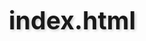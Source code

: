 # index.html
<!DOCTYPE html>
<html lang="id">
<head>
    <meta charset="UTF-8">
    <meta name="viewport" content="width=device-width, initial-scale=1.0">
    <title>Bio Data - wahyu</title>
    <link rel="stylesheet" href="https://cdnjs.cloudflare.com/ajax/libs/font-awesome/6.4.0/css/all.min.css">
    <style>
        * {
            margin: 0;
            padding: 0;
            box-sizing: border-box;
        }

        body {
            font-family: 'Segoe UI', Tahoma, Geneva, Verdana, sans-serif;
            line-height: 1.6;
            color: #333;
            background: linear-gradient(135deg, #667eea 0%, #764ba2 100%);
            min-height: 100vh;
            padding: 20px;
        }

        .container {
            max-width: 900px;
            margin: 0 auto;
            background: white;
            border-radius: 20px;
            box-shadow: 0 20px 60px rgba(0,0,0,0.15);
            overflow: hidden;
            animation: slideUp 0.8s ease-out;
        }

        @keyframes slideUp {
            from {
                opacity: 0;
                transform: translateY(40px);
            }
            to {
                opacity: 1;
                transform: translateY(0);
            }
        }

        header {
            background: linear-gradient(135deg, #49461b 100%, #486913 100%);
            color: white;
            text-align: center;
            padding: 50px 20px;
            position: relative;
            overflow: hidden;
        }

        header::before {
            content: '';
            position: absolute;
            top: -50%;
            right: -50%;
            width: 200%;
            height: 200%;
            background: radial-gradient(circle, rgba(255,255,255,0.1) 0%, transparent 70%);
            animation: pulse 4s ease-in-out infinite;
        }

        @keyframes pulse {
            0%, 100% { transform: scale(1); opacity: 0.5; }
            50% { transform: scale(1.1); opacity: 0.8; }
        }

        .profile-img {
            width: 180px;
            height: 180px;
            border-radius: 50%;
            border: 6px solid white;
            margin-bottom: 25px;
            box-shadow: 0 10px 30px rgba(0,0,0,0.2);
            transition: all 0.4s ease;
            position: relative;
            z-index: 1;
        }

        .profile-img:hover {
            transform: scale(1.1) rotate(5deg);
            box-shadow: 0 15px 40px rgba(0,0,0,0.3);
        }

        h1 {
            font-size: 2.8em;
            margin-bottom: 15px;
            text-shadow: 2px 2px 4px rgba(0,0,0,0.2);
            position: relative;
            z-index: 1;
        }

        .subtitle {
            font-size: 1.3em;
            opacity: 0.95;
            position: relative;
            z-index: 1;
        }

        .social-links {
            margin-top: 25px;
            display: flex;
            justify-content: center;
            gap: 20px;
            position: relative;
            z-index: 1;
        }

        .social-links a {
            color: white;
            font-size: 1.5em;
            transition: all 0.3s ease;
            display: inline-block;
        }

        .social-links a:hover {
            transform: translateY(-5px) scale(1.2);
            color: #ffd700;
        }

        .content {
            padding: 50px;
        }

        .section {
            margin-bottom: 50px;
            animation: fadeIn 1s ease-out;
        }

        @keyframes fadeIn {
            from {
                opacity: 0;
                transform: translateY(20px);
            }
            to {
                opacity: 1;
                transform: translateY(0);
            }
        }

        h2 {
            color: #667eea;
            margin-bottom: 25px;
            font-size: 2em;
            border-bottom: 3px solid #667eea;
            padding-bottom: 10px;
            display: inline-block;
            position: relative;
        }

        h2::after {
            content: '';
            position: absolute;
            bottom: -3px;
            left: 0;
            width: 0;
            height: 3px;
            background: #764ba2;
            transition: width 0.5s ease;
        }

        h2:hover::after {
            width: 100%;
        }

        .info-grid {
            display: grid;
            grid-template-columns: repeat(auto-fit, minmax(280px, 1fr));
            gap: 25px;
            margin-bottom: 30px;
        }

        .info-item {
            background: linear-gradient(135deg, #f8f9fa 0%, #e9ecef 100%);
            padding: 20px;
            border-radius: 15px;
            transition: all 0.3s ease;
            border: 1px solid transparent;
            position: relative;
            overflow: hidden;
        }

        .info-item::before {
            content: '';
            position: absolute;
            top: 0;
            left: -100%;
            width: 100%;
            height: 100%;
            background: linear-gradient(90deg, transparent, rgba(102, 126, 234, 0.1), transparent);
            transition: left 0.5s ease;
        }

        .info-item:hover::before {
            left: 100%;
        }

        .info-item:hover {
            transform: translateY(-8px);
            box-shadow: 0 10px 25px rgba(0,0,0,0.1);
            border-color: #667eea;
        }

        .info-label {
            font-weight: bold;
            color: #667eea;
            margin-bottom: 8px;
            display: flex;
            align-items: center;
            gap: 8px;
        }

        .info-label i {
            font-size: 1.1em;
        }

        .skills {
            display: flex;
            flex-wrap: wrap;
            gap: 15px;
            justify-content: center;
        }

        .skill-tag {
            background: linear-gradient(135deg, #667eea 0%, #764ba2 100%);
            color: white;
            padding: 12px 24px;
            border-radius: 25px;
            font-size: 1em;
            font-weight: 500;
            transition: all 0.3s ease;
            cursor: pointer;
            position: relative;
            overflow: hidden;
        }

        .skill-tag::before {
            content: '';
            position: absolute;
            top: 50%;
            left: 50%;
            width: 0;
            height: 0;
            background: rgba(255,255,255,0.3);
            border-radius: 50%;
            transform: translate(-50%, -50%);
            transition: width 0.6s, height 0.6s;
        }

        .skill-tag:hover::before {
            width: 300px;
            height: 300px;
        }

        .skill-tag:hover {
            transform: scale(1.1) translateY(-3px);
            box-shadow: 0 8px 20px rgba(102, 126, 234, 0.4);
        }

        .timeline {
            position: relative;
            padding-left: 30px;
        }

        .timeline::before {
            content: '';
            position: absolute;
            left: 0;
            top: 0;
            bottom: 0;
            width: 3px;
            background: linear-gradient(to bottom, #667eea, #764ba2);
        }

        .timeline-item {
            position: relative;
            margin-bottom: 30px;
            background: #f8f9fa;
            padding: 25px;
            border-radius: 15px;
            transition: all 0.3s ease;
        }

        .timeline-item::before {
            content: '';
            position: absolute;
            left: -36px;
            top: 25px;
            width: 15px;
            height: 15px;
            background: #667eea;
            border-radius: 50%;
            border: 3px solid white;
            box-shadow: 0 0 0 3px #667eea;
        }

        .timeline-item:hover {
            transform: translateX(10px);
            box-shadow: 0 10px 25px rgba(0,0,0,0.1);
            background: white;
        }

        .timeline-title {
            font-weight: bold;
            color: #333;
            font-size: 1.2em;
            margin-bottom: 8px;
        }

        .timeline-subtitle {
            color: #667eea;
            font-style: italic;
            margin-bottom: 5px;
        }

        .timeline-date {
            color: #666;
            font-size: 0.9em;
            margin-bottom: 10px;
        }

        .contact-info {
            text-align: center;
            background: linear-gradient(135deg, #f8f9fa 0%, #e9ecef 100%);
            padding: 40px;
            border-radius: 20px;
            box-shadow: inset 0 2px 10px rgba(0,0,0,0.05);
        }

        .contact-grid {
            display: grid;
            grid-template-columns: repeat(auto-fit, minmax(200px, 1fr));
            gap: 20px;
            margin-top: 30px;
        }

        .contact-item {
            background: white;
            padding: 20px;
            border-radius: 15px;
            transition: all 0.3s ease;
            border: 2px solid transparent;
        }

        .contact-item:hover {
            transform: translateY(-5px);
            box-shadow: 0 10px 25px rgba(0,0,0,0.1);
            border-color: #667eea;
        }

        .contact-item a {
            color: #667eea;
            text-decoration: none;
            font-weight: 500;
            display: flex;
            align-items: center;
            justify-content: center;
            gap: 10px;
            transition: color 0.3s ease;
        }

        .contact-item a:hover {
            color: #764ba2;
        }

        .contact-item i {
            font-size: 1.3em;
        }

        .download-btn {
            display: inline-block;
            background: linear-gradient(135deg, #667eea 0%, #764ba2 100%);
            color: white;
            padding: 15px 40px;
            border-radius: 30px;
            text-decoration: none;
            font-weight: bold;
            margin-top: 30px;
            transition: all 0.3s ease;
            box-shadow: 0 5px 15px rgba(102, 126, 234, 0.3);
        }

        .download-btn:hover {
            transform: translateY(-3px);
            box-shadow: 0 8px 25px rgba(102, 126, 234, 0.5);
        }

        footer {
            background: #2c3e50;
            color: white;
            text-align: center;
            padding: 30px;
            font-size: 0.95em;
        }

        .footer-links {
            margin-top: 15px;
            display: flex;
            justify-content: center;
            gap: 20px;
        }

        .footer-links a {
            color: #ecf0f1;
            text-decoration: none;
            transition: color 0.3s ease;
        }

        .footer-links a:hover {
            color: #667eea;
        }

        @media (max-width: 768px) {
            .container {
                margin: 10px;
                border-radius: 15px;
            }

            h1 {
                font-size: 2.2em;
            }

            .content {
                padding: 30px 20px;
            }

            .info-grid {
                grid-template-columns: 1fr;
            }

            .contact-grid {
                grid-template-columns: 1fr;
            }

            .social-links {
                gap: 15px;
            }
        }

        /* Animasi untuk skill tags saat dihover */
        @keyframes skillPulse {
            0% { transform: scale(1); }
            50% { transform: scale(1.05); }
            100% { transform: scale(1); }
        }

        .skill-tag:hover {
            animation: skillPulse 0.6s ease-in-out;
        }
    </style>
</head>
<body>
    <div class="container">
        <header>
            <img src="foto-wahyu.jpeg" alt="wahyu aditia" class="profile-img">
            <h1>wahyu aditia putra</h1>
            <p class="subtitle">in engineering we trust, smart guy will always be the top tier of our type</p>
           
        </header>

        <div class="content">
            <section class="section">
                <h2><i class="fas fa-user"></i> Informasi Personal</h2>
                <div class="info-grid">
                    <div class="info-item">
                        <div class="info-label">
                            <i class="fas fa-id-card"></i> Nama Lengkap
                        </div>
                        <div>wahyu aditia putra</div>
                    </div>
                    <div class="info-item">
                        <div class="info-label">
                            <i class="fas fa-birthday-cake"></i> Tempat, Tanggal Lahir
                        </div>
                        <div>Surabaya, 23 februari 2006</div>
                    </div>
                    <div class="info-item">
                        <div class="info-label">
                            <i class="fas fa-map-marker-alt"></i> Alamat
                        </div>
                        <div>tambak gringsing baru</div>
                    </div>
                    <div class="info-item">
                        <div class="info-label">
                            <i class="fas fa-heart"></i> Status
                        </div>
                        <div>solo</div>
                    </div>
                </div>
            </section>

            <section class="section">
                <h2><i class="fas fa-info-circle"></i> Tentang Saya</h2>
                <p style="text-align: justify; font-size: 1.1em; line-height: 1.8;">
                    saya adalah mahasiswa itats yg baru masuk kuliah sebelum kuliah saya sekolah di smk rajasa Surabaya
                    saya masuk itats karena rekomendasi dari orang tua saya yg alumni itats 2005
                </p>
            </section>

            <section class="section">
                <h2><i class="fas fa-code"></i> Keahlian</h2>
                <div class="skills">
                    <span class="skill-tag">HTML</span>
                    <span class="skill-tag">CSS</span>
                    <span class="skill-tag">PYTON</span>
                </div>
            </section>

            <section class="section">
                <h2><i class="fas fa-briefcase"></i> Pengalaman Kerja</h2>
                <div class="timeline">
                    <div class="timeline-item">
                        <div class="timeline-title">pengalaman magang</div>
                        <div class="timeline-subtitle">dinas pendidikan provinsi jatim</div>
                        <div class="timeline-date">2024 - 2025</div>
                    </div>
                  
                </div>
            </section>

            <section class="section">
                <h2><i class="fas fa-graduation-cap"></i> Pendidikan</h2>
                <div class="timeline">
                    <div class="timeline-item">
                        <div class="timeline-title">S1 Teknik Informatika</div>
                        <div class="timeline-subtitle">institut teknologi adhi tama Surabaya</div>
                        <div class="timeline-date">2025</div>
                    </div>
                </div>
            </section>

      

        <footer>
            <p>&copy; 2025 wahyu aditia putra. All rights reserved.</p>
            <div class="footer-links">
                <a href="#">Privacy Policy</a>
                <a href="#">Terms of Service</a>
                <a href="#">Sitemap</a>
            </div>
        </footer>
    </div>

    <script>
        // Animasi saat scroll
        const observerOptions = {
            threshold: 0.1,
            rootMargin: '0px 0px -50px 0px'
        };

        const observer = new IntersectionObserver(function(entries) {
            entries.forEach(entry => {
                if (entry.isIntersecting) {
                    entry.target.style.opacity = '1';
                    entry.target.style.transform = 'translateY(0)';
                }
            });
        }, observerOptions);

        document.querySelectorAll('.section').forEach(section => {
            section.style.opacity = '0';
            section.style.transform = 'translateY(30px)';
            section.style.transition = 'all 0.6s ease-out';
            observer.observe(section);
        });

        // Efek typing untuk subtitle
        const subtitle = document.querySelector('.subtitle');
        const text = subtitle.textContent;
        subtitle.textContent = '';
        let i = 0;

        function typeWriter() {
            if (i < text.length) {
                subtitle.textContent += text.charAt(i);
                i++;
                setTimeout(typeWriter, 50);
            }
        }

        setTimeout(typeWriter, 1000);

        // Smooth scroll untuk anchor links
        document.querySelectorAll('a[href^="#"]').forEach(anchor => {
            anchor.addEventListener('click', function (e) {
                e.preventDefault();
                const target = document.querySelector(this.getAttribute('href'));
                if (target) {
                    target.scrollIntoView({
                        behavior: 'smooth',
                        block: 'start'
                    });
                }
            });
        });
    </script>
</body>
</html>
